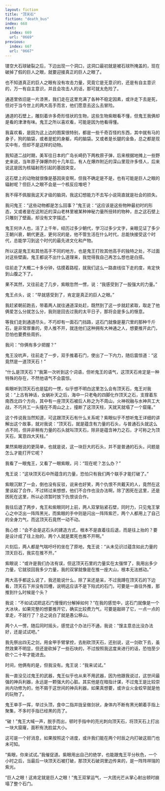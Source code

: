 ```yaml
---
layout: fiction
title: "顶天石"
fiction: "death_bus"
index: 668
next:
  index: 669
  url: "0669"
previous:
  index: 667
  url: "0667"
---
```

镂空大石球破裂之后，下边出现一个洞口，这洞口最初就是被石球所掩盖的，现在破掉了假的巨人之眼，就要迎接真正的巨人之眼了。

也不知道真正的巨人之眼有没有攻击力量，究竟它是无意识的，还是有自主意识的，万一有自主意识，并且会攻击人的话，那可就太危险了。

通道里依旧是一片漆黑，我们走在这里充满了各种不稳定因素，或许走下去是死，但对于当今世上的两大高手而言，他们愿意去这么去冒险。

通道的石壁上，雕刻着许多奇形怪状的生物，这些生物紫眼看不懂，但鬼王我俩却是看的津津有味。鬼王之所以喜欢看，可能是因为他看得懂。

我喜欢看，是因为这上边的图案很特别，都是一些千奇百怪的东西，其中就有马的身子，狗的脑袋，或者是蛇的身躯，鸡的脑袋。又或者是长腿的金鱼，总之都是现实中有，但却不是这样的动物。

我知道二战时期，美军往日本的广岛长崎扔下两枚原子弹，后来根据地摊上一些野史来说，当年原子弹爆炸的十几年后，有人在爆炸附近的深山里现许多怪人，后来说这是因为核辐射而引起的基因突变。

这石壁上的动物就很像是基因突变啊，但我不确定是不是，也有可能是巨人之眼的辐射呢？但巨人之眼不会是一个核反应堆吧？

我不得不佩服我这天才级的脑洞，我这幻想能力不去写小说简直就是社会的损失。

我问鬼王：“这些动物都是怎么回事？”鬼王说：“这应该是这些物种最初时的形态，又或者是在这附近的深山老林里被某种神秘力量所扭转的物种，总之这石壁上只雕刻了壁画，却没有文字描述。”

鬼王何许人也，活了上千年，经历过多少朝代，学习过多少文字，亲眼见证了多少王朝兴衰，朝代更迭，更何况的是，他不管生活在什么时代，总能快接受这个时代，总能学习到这个时代的最先进文化和产物。

所以这是鬼王和其他高手不同的地方，也是鬼王打败其他高手的独特之处，不过面对这些壁画，鬼王都说不出什么道理来，我觉得我自己再怎么想也是白搭。

往前走了大概二十多分钟，估摸着路程，就我们这么一路直线往下走的度，肯定快到山腹之下了。

果不其然，又往前走了几步，紫眼忽然一愣，说：“我感受到了一股强大的力量。”

鬼王点头，说：“早就感受到了，肯定是真正的巨人之眼。”

我赶紧朝前跑去，带着两人就往通道深处赶，既然到了这一步就赶紧取，取走了他俩爱怎么分就怎么分，我则是回去过我的太平日子，那将会是多么的惬意。

等我们走到通道尽头，不巧却有一面石门挡路，这石门就像是墓穴里的那种千斤石，是非常厚重的，旁人推不开，就连他们这种拥有大神通之人，想要推开此门，恐怕也要费些周折。

我问：“你俩有多少把握？”

鬼王没吭声，往前走了一步，双手推着石门，使出了一下内力，随后震惊道：“这竟然是一道顶天石！”

“什么是顶天石？”我第一次听到这个词语，但听鬼王的语气，这顶天石肯定是一种特殊的存在，不然他语气不会震惊。

紫眼听到顶天石也是猛的一愣，似乎想不明白这里怎么会有顶天石，鬼王对我说：“上古有神话，女蜗补天之后，海中一只老龟的四脚化作顶天之石，支撑着东南西北四个方向，其中有一座顶天石被后人称之为不周山，火神祝融与水神共工大战，不巧共工一头撞在不周山之上，撞断了这顶天柱，天就天就塌了一个窟窿。”

这个传说我当然知道，可这跟顶天石有什么关系呢？紫眼似乎不想听鬼王详细的讲解出这个故事，就对我说：“顶天石，就是蕴含有力量的石头，与普通石头就这么点不同，但并非稍有力量的石头就叫顶天石，除非是蕴含神力之石，才可称之为顶天石，寓意四大天柱。”

果然紫眼说的更简单，也就是说，这一块巨大的石头，并不是普通的石头，问题是怎么才能打开它呢？

我看了一眼鬼王，又看了一眼紫眼，问：“现在呢？怎么办？”

鬼王说：“这块顶天石中所蕴含的力量，恐怕只有我们两个联手才能打破了。”

紫眼沉默了一会，倒也没有反驳，说来也好笑，两个仇恨不共戴天的人，竟然在这里谈起了合作，不过转过来想想，他们不合作也没办法啊，除了困死在这里，还是困死在这里，所以必须暂时放下仇恨谈合作。

我往后退了两步，鬼王和紫眼同时上前，两人双掌贴紧石壁，同时力，只见鬼王掌心之中泛出一阵阵黑光，而紫眼的手中则是闪出一阵阵紫芒，两个人都用上了自己的全身力气，而这顶天石竟然一动不动。

我心想：“会不会是这石头的建造方式，根本不是直着往后退，而是往上抬的？要是设计成了往上抬的，两个人就是累死也推不开啊。”

片刻后，两人都是气喘吁吁的坐在了原地，鬼王说：“从未见识过蕴含如此力量的顶天巨石，我实在推不开。”

紫眼说：“或许是我们办法有误，但这顶天石里的力量实在太强悍了，我用出多少力量，它就驳回我多少力量，我的双掌就像是在推一座大山，根本无法撼动。”

两大高手都这么说了，我还能说什么，除了呆还是呆，不过我蹲在顶天石的下边看，顶天石下并没有凹槽，说明这应该不是下陷式的石门，可要是一直往外推，那推到什么时候是个头？

我说：“不如试试把这石门慢慢的分解掉如何？”在我的感觉中，这石门就像是一个大冰块，如果完整的想要推开它，确实比较费力气，可要是敲碎了它，一点一点的拿走，不就行了？总之说白了就是愚公移山。

两个人一愣，随后同时摇头，感觉这个办法行不通，我说：“馊主意总比没办法好，还是试试吧。”

我先祭出四无之剑，用金甲手臂掌控，去削砍顶天石，还别说，这一剑砍下去，虽然效果不明显，但还是砍掉了一些石块的，不过按照我这度来进行的话，恐怕至少砍个二十年才能进去。

时间，他俩有的是，但我没有。鬼王说：“我来试试。”

我一直没见过鬼王的武器，鬼王似乎也从来不用武器，因为他跟我说过，这世间最强的神兵利器，永远是一颗强大的心脏。其实他是在暗指计谋，不过鬼王是比较崇尚内功修为的，他不屑于这世间的神兵利器，如果真想要，或许业火金蛟早就是他的玩物了。

鬼王单手一挥，举过头顶，食中二指并拢呈做剑状，身体内不断有黑光朝着手指上聚集，不多时手指已经黑的亮了。

“破！”鬼王大喊一声，脱手而出，顿时手指中的亮光刺向顶天石，将顶天石上打出一块大窟窿，面积有洗脸盆大小。

这可是一个好消息，如果按照这个进度，或许我们能在两个时辰之内打破这扇门也未可知。

“紫眼，你来试试。”我催促道。紫眼用出自己的绝学，也能跟鬼王平分秋色，一个小时之后，当最后一块顶天石被打破，那顶天石破洞里边传来的，是一阵阵祥瑞的紫光。

“巨人之眼！这肯定就是巨人之眼！”鬼王双掌运气，一大团光芒从掌心射出顿时崩塌了整个石门。